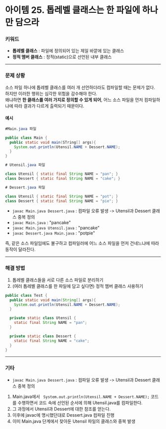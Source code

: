 # 아이템 25. 톱레벨 클래스는 한 파일에 하나만 담으라 

### 키워드 
* **톱레벨 클래스** : 파일에 정의되어 있는 제일 바깥에 있는 클래스
* **정적 멤버 클래스** : 정적(static)으로 선언된 내부 클래스 

-----

### 문제 상황
소스 파일 하나에 톱레벨 클래스를 여러 개 선언하더라도 컴파일할 때는 문제가 없다.  
하지만 이러한 행위는 심각한 위험을 감수해야 한다.  
왜냐하면 **한 클래스를 여러 가지로 정의할 수 있게 되어**, 어느 소스 파일을 먼저 컴파일하냐에 따라 결과가 다르게 출력되기 때문이다.  

#### 예시 
```java
#Main.java 파일

public class Main {
  public static void main(STring[] args){
    System.out.println(Utensil.NAME + Dessert.NAME);
  }
}

```
```java
# Utensil.java 파일

class Utensil { static final String NAME = "pan"; }
class Dessert { static final String NAME = "cake"; } 
```
```java
# Dessert.java 파일

class Utensil { static final String NAME = "pot"; }
class Dessert { static final String NAME = "pie"; } 
```  
* `javac Main.java Dessert.java` : 컴파일 오류 발생 -> Utensil과 Dessert 클래스 중복 정의 
* `javac Main.java` : "pancake"
* `javac Main.java Utensil.java` : "pancake"
* `javac Dessert.java Main.java` : "potpie"

즉, 같은 소스 파일임에도 불구하고 컴파일러에 어느 소스 파일을 먼저 건네느냐에 따라 동작이 달라진다. 

-----

### 해결 방법  

1. 톱레벨 클래스들을 서로 다른 소스 파일로 분리하기
2. (여러 톱레벨 클래스를 한 파일에 담고 싶다면) 정적 멤버 클래스 사용하기
```java
public class Test {
  public static void main(String[] args){
    System.out.println(Utensil.NAME + Dessert.NAME);
  }

  private static class Utensil {
    static final String NAME = "pan";
  }

  private static class Dessert {
    static final String NAME = "cake";
  }
}
```

  ---

### 기타
* `javac Main.java Dessert.java` : 컴파일 오류 발생 -> Utensil과 Dessert 클래스 중복 정의
1. Main.java에서 ` System.out.println(Utensil.NAME + Dessert.NAME);` 코드를 수행하면서 코드 속에 선언된 순서에 의해 Utensil.java를 컴파일한다.
2. 그 과정에서 Utensil과 Dessert에 대한 참조를 얻는다.
3. 이후에 javac에 명시했던대로 Dessert.java 컴파일 진행
4. 이미 Main.java 단계에서 찾아둔 Utensil 파일의 클래스와 중복 발생  
  
  
   
